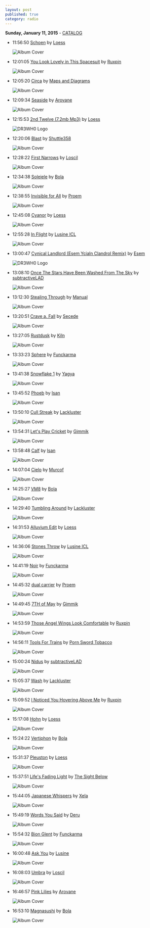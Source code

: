 ```yaml
---
layout: post
published: true
category: radio
---
```


**Sunday, January 11, 2015** - [CATALOG](/2015/01/11/Loess-radio-catalog)

*   11:56:50  [Schoen](http://goo.gl/SdpIbY) by [Loess](http://www.last.fm/music/Loess)

    ![Album Cover](http://userserve-ak.last.fm/serve/174s/67570860.jpg "Burrows")

*   12:01:05  [You Look Lovely in This Spacesuit](http://goo.gl/pCsXDk) by [Ruxpin](http://www.last.fm/music/Ruxpin)

    ![Album Cover](http://userserve-ak.last.fm/serve/174s/3629844.jpg "Elysium")

*   12:05:20  [Circa](http://goo.gl/Mjy6LK) by [Maps and Diagrams](http://www.last.fm/music/Maps+and+Diagrams)

    ![Album Cover](http://userserve-ak.last.fm/serve/174s/71205608.jpg "The Town Beneath The Sea")

*   12:09:34  [Seaside](http://goo.gl/nv3NLK) by [Arovane](http://www.last.fm/music/Arovane)

    ![Album Cover](http://userserve-ak.last.fm/serve/174s/76410986.jpg "Tides")

*   12:15:53  [2nd Twelve (7.2mb Mp3)](http://goo.gl/Gk8yEJ) by [Loess](http://www.last.fm/music/Loess)

    ![DR3WH0 Logo](https://dl.dropboxusercontent.com/u/8239797/DR3WH0.png "DR3WH0 RadioBlog")

*   12:20:06  [Blast](http://goo.gl/WQpIfR) by [Shuttle358](http://www.last.fm/music/Shuttle358)

    ![Album Cover](http://userserve-ak.last.fm/serve/174s/30771805.jpg "Chessa")

*   12:28:22  [First Narrows](http://goo.gl/LTb6t4) by [Loscil](http://www.last.fm/music/Loscil)

    ![Album Cover](http://userserve-ak.last.fm/serve/174s/88599463.png "First Narrows")

*   12:34:38  [Soleiele](http://goo.gl/I2uwhh) by [Bola](http://www.last.fm/music/Bola)

    ![Album Cover](http://userserve-ak.last.fm/serve/174s/32620403.jpg "Fyuti")

*   12:38:55  [Invisible for All](http://goo.gl/IFNokl) by [Proem](http://www.last.fm/music/Proem)

    ![Album Cover](http://userserve-ak.last.fm/serve/174s/50606135.png "Socially Inept")

*   12:45:08  [Cyanor](http://goo.gl/AvCocJ) by [Loess](http://www.last.fm/music/Loess)

    ![Album Cover](http://userserve-ak.last.fm/serve/174s/67570860.jpg "Burrows")

*   12:55:28  [In Flight](http://goo.gl/x8Li8D) by [Lusine ICL](http://www.last.fm/music/Lusine+ICL)

    ![Album Cover](http://userserve-ak.last.fm/serve/174s/100357179.jpg "Condensed")

*   13:00:47  [Cynical Landlord (Esem Ycialn Clandrol Remix)](http://goo.gl/ks43ox) by [Esem](http://www.last.fm/music/Esem)

    ![DR3WH0 Logo](https://dl.dropboxusercontent.com/u/8239797/DR3WH0.png "DR3WH0 RadioBlog")

*   13:08:10  [Once The Stars Have Been Washed From The Sky](http://goo.gl/QPg5Cu) by [subtractiveLAD](http://www.last.fm/music/subtractiveLAD)

    ![Album Cover](http://userserve-ak.last.fm/serve/174s/41918067.jpg "Life At The End Of The World")

*   13:12:30  [Stealing Through](http://goo.gl/AZRdHC) by [Manual](http://www.last.fm/music/Manual)

    ![Album Cover](http://userserve-ak.last.fm/serve/174s/3979216.jpg "Isares")

*   13:20:51  [Crave a. Fall](http://goo.gl/Z5dtxQ) by [Secede](http://www.last.fm/music/Secede)

    ![Album Cover](http://userserve-ak.last.fm/serve/174s/8642329.jpg "Bye Bye Gridlock Traffic")

*   13:27:05  [Rustdusk](http://goo.gl/skOeby) by [Kiln](http://www.last.fm/music/Kiln)

    ![Album Cover](http://userserve-ak.last.fm/serve/174s/32954301.jpg "Dusker")

*   13:33:23  [Sphere](http://goo.gl/dVVOGz) by [Funckarma](http://www.last.fm/music/Funckarma)

    ![Album Cover](http://userserve-ak.last.fm/serve/174s/3501395.jpg "Bourbon Sounds")

*   13:41:38  [Snowflake 1](http://goo.gl/7tFbaO) by [Yagya](http://www.last.fm/music/Yagya)

    ![Album Cover](http://userserve-ak.last.fm/serve/174s/49575533.jpg "Rhythm of Snow")

*   13:45:52  [Phoeb](http://goo.gl/jhxpzT) by [Isan](http://www.last.fm/music/Isan)

    ![Album Cover](http://cdn.last.fm/flatness/catalogue/noimage/2/default_album_medium.png "Tin Foil Star / ISAN")

*   13:50:10  [Cull Streak](http://goo.gl/DmQbwW) by [Lackluster](http://www.last.fm/music/Lackluster)

    ![Album Cover](http://userserve-ak.last.fm/serve/174s/100979343.png "Container")

*   13:54:31  [Let's Play Cricket](http://goo.gl/5HW4UV) by [Gimmik](http://www.last.fm/music/Gimmik)

    ![Album Cover](http://userserve-ak.last.fm/serve/174s/4279918.jpg "Back to Basics")

*   13:58:48  [Calf](http://goo.gl/VHL58D) by [Isan](http://www.last.fm/music/Isan)

    ![Album Cover](http://userserve-ak.last.fm/serve/174s/8597287.jpg "Clockwork Menagerie")

*   14:07:04  [Cielo](http://goo.gl/0NkxQh) by [Murcof](http://www.last.fm/music/Murcof)

    ![Album Cover](http://userserve-ak.last.fm/serve/174s/3755620.jpg "Cosmos")

*   14:25:27  [VM8](http://goo.gl/6lqCs2) by [Bola](http://www.last.fm/music/Bola)

    ![Album Cover](http://userserve-ak.last.fm/serve/174s/32620403.jpg "Fyuti")

*   14:29:40  [Tumbling Around](http://goo.gl/dfMPxd) by [Lackluster](http://www.last.fm/music/Lackluster)

    ![Album Cover](http://userserve-ak.last.fm/serve/174s/100982775.png "Slice")

*   14:31:53  [Alluvium Edit](http://goo.gl/rF9tvy) by [Loess](http://www.last.fm/music/Loess)

    ![Album Cover](http://cdn.last.fm/flatness/catalogue/noimage/2/default_album_medium.png "NR-002")

*   14:36:06  [Stones Throw](http://goo.gl/KDqpE2) by [Lusine ICL](http://www.last.fm/music/Lusine+ICL)

    ![Album Cover](http://userserve-ak.last.fm/serve/174s/60817015.jpg "Language Barrier")

*   14:41:19  [Noir](http://goo.gl/VJQ93Z) by [Funckarma](http://www.last.fm/music/Funckarma)

    ![Album Cover](http://userserve-ak.last.fm/serve/174s/3501395.jpg "Bourbon Sounds")

*   14:45:32  [dual carrier](http://goo.gl/7Fz5pp) by [Proem](http://www.last.fm/music/Proem)

    ![Album Cover](http://userserve-ak.last.fm/serve/174s/24014721.jpg "A Permanent Solution")

*   14:49:45  [7TH of May](http://goo.gl/CYJCCQ) by [Gimmik](http://www.last.fm/music/Gimmik)

    ![Album Cover](http://userserve-ak.last.fm/serve/174s/4279918.jpg "Back to Basics")

*   14:53:59  [Those Angel Wings Look Comfortable](http://goo.gl/FLB4XD) by [Ruxpin](http://www.last.fm/music/Ruxpin)

    ![Album Cover](http://userserve-ak.last.fm/serve/174s/99909697.jpg "Where Do We Float from Here?")

*   14:56:11  [Tools For Trains](http://goo.gl/bsjXeh) by [Porn Sword Tobacco](http://www.last.fm/music/Porn+Sword+Tobacco)

    ![Album Cover](http://userserve-ak.last.fm/serve/174s/55098749.png "New Exclusive Olympic Heights")

*   15:00:24  [Nidus](http://goo.gl/kMVeUY) by [subtractiveLAD](http://www.last.fm/music/subtractiveLAD)

    ![Album Cover](http://userserve-ak.last.fm/serve/174s/12130753.jpg "Giving Up the Ghost")

*   15:05:37  [Wash](http://goo.gl/EZq0Lv) by [Lackluster](http://www.last.fm/music/Lackluster)

    ![Album Cover](http://userserve-ak.last.fm/serve/174s/100982775.png "Slice")

*   15:09:52  [I Noticed You Hovering Above Me](http://goo.gl/atGnkM) by [Ruxpin](http://www.last.fm/music/Ruxpin)

    ![Album Cover](http://userserve-ak.last.fm/serve/174s/99909697.jpg "Where Do We Float from Here?")

*   15:17:08  [Hohn](http://goo.gl/q1NFiC) by [Loess](http://www.last.fm/music/Loess)

    ![Album Cover](http://userserve-ak.last.fm/serve/174s/67570860.jpg "Burrows")

*   15:24:22  [Vertiphon](http://goo.gl/lTkbGm) by [Bola](http://www.last.fm/music/Bola)

    ![Album Cover](http://userserve-ak.last.fm/serve/174s/32620403.jpg "Fyuti")

*   15:31:37  [Pleuston](http://goo.gl/MCdItf) by [Loess](http://www.last.fm/music/Loess)

    ![Album Cover](http://cdn.last.fm/flatness/catalogue/noimage/2/default_album_medium.png "NR-002")

*   15:37:51  [Life's Fading Light](http://goo.gl/dQ0L1v) by [The Sight Below](http://www.last.fm/music/The+Sight+Below)

    ![Album Cover](http://userserve-ak.last.fm/serve/174s/67409356.png "Glider")

*   15:44:05  [Japanese Whispers](http://goo.gl/jsYl6N) by [Xela](http://www.last.fm/music/Xela)

    ![Album Cover](http://userserve-ak.last.fm/serve/174s/51059975.jpg "For Frosty Mornings and Summer Nights")

*   15:49:19  [Words You Said](http://goo.gl/QAS9FQ) by [Deru](http://www.last.fm/music/Deru)

    ![Album Cover](http://userserve-ak.last.fm/serve/174s/48637593.png "Trying to Remember")

*   15:54:32  [Bion Glent](http://goo.gl/9gbKoV) by [Funckarma](http://www.last.fm/music/Funckarma)

    ![Album Cover](http://userserve-ak.last.fm/serve/174s/71217578.jpg "Bion Glent")

*   16:00:48  [Ask You](http://goo.gl/lrdatc) by [Lusine](http://www.last.fm/music/Lusine)

    ![Album Cover](http://userserve-ak.last.fm/serve/174s/33114829.jpg "Serial Hodgepodge")

*   16:08:03  [Umbra](http://goo.gl/GlF6rl) by [Loscil](http://www.last.fm/music/Loscil)

    ![Album Cover](http://userserve-ak.last.fm/serve/174s/32917829.jpg "Idol Tryouts Two: Ghostly International Vol. Two")

*   16:46:57  [Pink Lilies](http://goo.gl/dC5GFM) by [Arovane](http://www.last.fm/music/Arovane)

    ![Album Cover](http://userserve-ak.last.fm/serve/174s/94209135.jpg "Lilies")

*   16:53:10  [Magnasushi](http://goo.gl/7t4DqA) by [Bola](http://www.last.fm/music/Bola)

    ![Album Cover](http://userserve-ak.last.fm/serve/174s/32620403.jpg "Fyuti")

